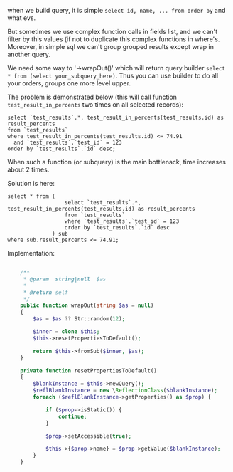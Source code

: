 
when we build query, it is simple `select id, name, ... from order by` and what evs.

But sometimes we use complex function calls in fields list, and we can't filter by this values (if not to duplicate this complex functions in where's.
Moreover, in simple sql we can't group grouped results except wrap in another query.

We need some way to '->wrapOut()' which will return query builder `select * from (select your_subquery_here)`. Thus you can use builder to do all your orders, groups one more level upper.

The problem is demonstrated below (this will call function `test_result_in_percents` two times on all selected records):

```
select `test_results`.*, test_result_in_percents(test_results.id) as result_percents
from `test_results`
where test_result_in_percents(test_results.id) <= 74.91
  and `test_results`.`test_id` = 123
order by `test_results`.`id` desc;
```

When such a function (or subquery) is the main bottlenack, time increases about 2 times.


Solution is here:

```
select * from (
                  select `test_results`.*, test_result_in_percents(test_results.id) as result_percents
                  from `test_results`
                  where `test_results`.`test_id` = 123
                  order by `test_results`.`id` desc
              ) sub
where sub.result_percents <= 74.91;
```



Implementation:

```php

    /**
     * @param  string|null  $as
     *
     * @return self
     */
    public function wrapOut(string $as = null)
    {
        $as = $as ?? Str::random(12);

        $inner = clone $this;
        $this->resetPropertiesToDefault();

        return $this->fromSub($inner, $as);
    }

    private function resetPropertiesToDefault()
    {
        $blankInstance = $this->newQuery();
        $reflBlankInstance = new \ReflectionClass($blankInstance);
        foreach ($reflBlankInstance->getProperties() as $prop) {

            if ($prop->isStatic()) {
                continue;
            }

            $prop->setAccessible(true);

            $this->{$prop->name} = $prop->getValue($blankInstance);
        }
    }

```


